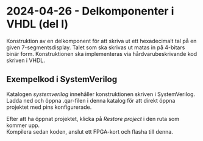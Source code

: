 # 2024-04-26 - Delkomponenter i VHDL (del I)

Konstruktion av en delkomponent för att skriva ut ett hexadecimalt tal på en given 7-segmentsdisplay.
Talet som ska skrivas ut matas in på 4-bitars binär form. Konstruktionen ska implementeras via hårdvarubeskrivande kod skriven i VHDL.

## Exempelkod i SystemVerilog
Katalogen *systemverilog* innehåller konstruktionen skriven i SystemVerilog.  
Ladda ned och öppna .qar-filen i denna katalog för att direkt öppna projektet med pins konfigurerade.  

Efter att ha öppnat projektet, klicka på *Restore project* i den ruta som kommer upp.  
Kompilera sedan koden, anslut ett FPGA-kort och flasha till denna.  
